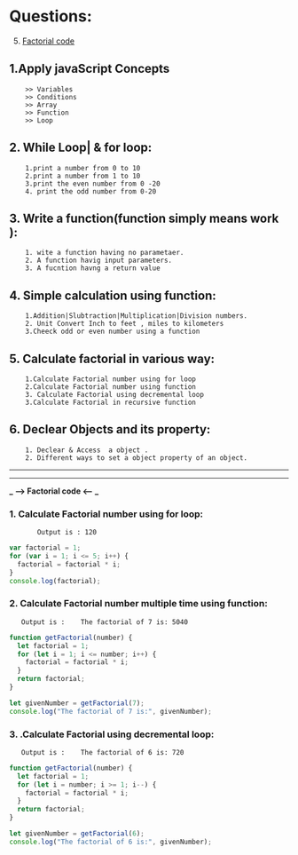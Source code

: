 # Questions:

5.  [Factorial code](#fact1)

## 1.Apply javaScript Concepts

        >> Variables
        >> Conditions
        >> Array
        >> Function
        >> Loop

## 2. While Loop| & for loop:

        1.print a number from 0 to 10
        2.print a number from 1 to 10
        3.print the even number from 0 -20
        4. print the odd number from 0-20

## 3. Write a function(function simply means work ):

        1. wite a function having no parametaer.
        2. A function havig input parameters.
        3. A fucntion havng a return value

## 4. Simple calculation using function:

        1.Addition|Slubtraction|Multiplication|Division numbers.
        2. Unit Convert Inch to feet , miles to kilometers
        3.Cheeck odd or even number using a function

## 5. Calculate factorial in various way:

        1.Calculate Factorial number using for loop
        2.Calculate Factorial number using function
        3. Calculate Factorial using decremental loop
        3.Calculate Factorial in recursive function

## 6. Declear Objects and its property:

        1. Declear & Access  a object .
        2. Different ways to set a object property of an object.

---

---

<a name="fact1">

**_ --> Factorial code <-- _**

### 1. Calculate Factorial number using for loop:

```
       Output is : 120
```

```javascript
var factorial = 1;
for (var i = 1; i <= 5; i++) {
  factorial = factorial * i;
}
console.log(factorial);
```

### 2. Calculate Factorial number multiple time using function:

```
   Output is :    The factorial of 7 is: 5040
```

```javascript
function getFactorial(number) {
  let factorial = 1;
  for (let i = 1; i <= number; i++) {
    factorial = factorial * i;
  }
  return factorial;
}

let givenNumber = getFactorial(7);
console.log("The factorial of 7 is:", givenNumber);
```

### 3. .Calculate Factorial using decremental loop:

```
   Output is :    The factorial of 6 is: 720
```

```javascript
function getFactorial(number) {
  let factorial = 1;
  for (let i = number; i >= 1; i--) {
    factorial = factorial * i;
  }
  return factorial;
}

let givenNumber = getFactorial(6);
console.log("The factorial of 6 is:", givenNumber);
```

</a>
